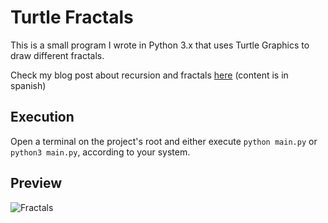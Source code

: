# Turtle Fractals

This is a small program I wrote in Python 3.x that uses Turtle Graphics to draw different fractals.

Check my blog post about recursion and fractals [here](https://jcalvarezj.blogspot.com/2020/11/la-esencia-de-la-recursion.html) (content is in spanish)

## Execution

Open a terminal on the project's root and either execute `python main.py` or `python3 main.py`, according to your system.

## Preview

![Fractals](https://i.imgur.com/NsmnIQs.png)
